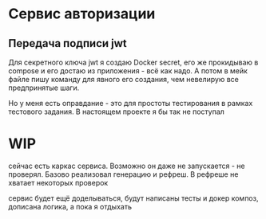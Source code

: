 # Сервис авторизации

## Передача подписи jwt
Для секретного ключа jwt я создаю Docker secret, его же прокидываю в compose и его достаю из приложения - всё как надо.
А потом в мейк файле пишу команду для явного его создания, чем невелирую все предпринятые шаги. 

Но у меня есть оправдание - это для простоты тестирования в рамках тестового задания.
В настоящем проекте я бы так не поступал

# WIP
сейчас есть каркас сервиса. Возможно он даже не запускается - не проверял.
Базово реализовал генерацию и рефреш. В рефреше не хватает некоторых проверок

сервис будет ещё доделываться, будут написаны тесты и докер композ, дописана логика, а пока я отдыхать